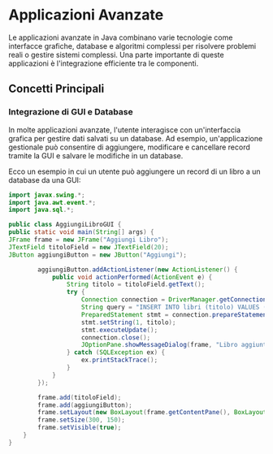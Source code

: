 # Applicazioni Avanzate

Le applicazioni avanzate in Java combinano varie tecnologie come interfacce grafiche, database e algoritmi complessi per risolvere problemi reali o gestire sistemi complessi. Una parte importante di queste applicazioni è l'integrazione efficiente tra le componenti.

## Concetti Principali

### Integrazione di GUI e Database

In molte applicazioni avanzate, l'utente interagisce con un'interfaccia grafica per gestire dati salvati su un database. Ad esempio, un'applicazione gestionale può consentire di aggiungere, modificare e cancellare record tramite la GUI e salvare le modifiche in un database.

Ecco un esempio in cui un utente può aggiungere un record di un libro a un database da una GUI:

```java
import javax.swing.*;
import java.awt.event.*;
import java.sql.*;

public class AggiungiLibroGUI {
public static void main(String[] args) {
JFrame frame = new JFrame("Aggiungi Libro");
JTextField titoloField = new JTextField(20);
JButton aggiungiButton = new JButton("Aggiungi");

        aggiungiButton.addActionListener(new ActionListener() {
            public void actionPerformed(ActionEvent e) {
                String titolo = titoloField.getText();
                try {
                    Connection connection = DriverManager.getConnection("jdbc:mysql://localhost:3306/biblioteca", "root", "password");
                    String query = "INSERT INTO libri (titolo) VALUES (?)";
                    PreparedStatement stmt = connection.prepareStatement(query);
                    stmt.setString(1, titolo);
                    stmt.executeUpdate();
                    connection.close();
                    JOptionPane.showMessageDialog(frame, "Libro aggiunto con successo");
                } catch (SQLException ex) {
                    ex.printStackTrace();
                }
            }
        });

        frame.add(titoloField);
        frame.add(aggiungiButton);
        frame.setLayout(new BoxLayout(frame.getContentPane(), BoxLayout.Y_AXIS));
        frame.setSize(300, 150);
        frame.setVisible(true);
    }
}
```